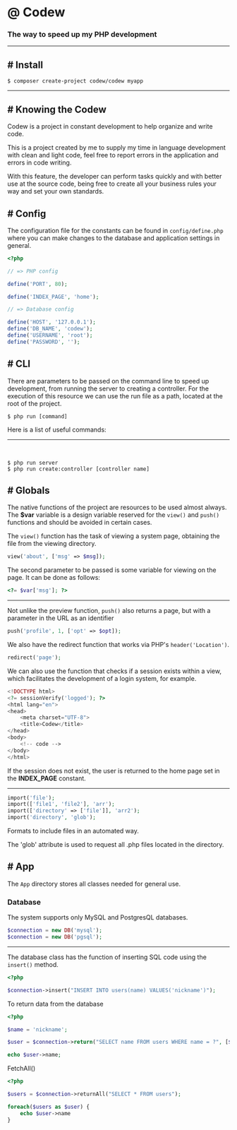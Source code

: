 # @ Codew
### The way to speed up my PHP development

---

## # Install

```
$ composer create-project codew/codew myapp
```

---

## # Knowing the Codew

Codew is a project in constant development to help organize and write code.

This is a project created by me to supply my time in language development with clean and light code, feel free to report errors in the application and errors in code writing.

With this feature, the developer can perform tasks quickly and with better use at the source code, being free to create all your business rules your way and set your own standards. 

## # Config

The configuration file for the constants can be found in ```config/define.php``` where you can make changes to the database and application settings in general.

```php
<?php

// => PHP config

define('PORT', 80);

define('INDEX_PAGE', 'home');

// => Database config

define('HOST', '127.0.0.1');
define('DB_NAME', 'codew');
define('USERNAME', 'root');
define('PASSWORD', '');
```

## # CLI

There are parameters to be passed on the command line to speed up development, from running the server to creating a controller. For the execution of this resource we can use the run file as a path, located at the root of the project.

```
$ php run [command]
```

Here is a list of useful commands:

---

<br>

```
$ php run server
$ php run create:controller [controller name]
```

## # Globals

The native functions of the project are resources to be used almost always. The __$var__ variable is a design variable reserved for the ```view()``` and ```push()``` functions and should be avoided in certain cases.

The ```view()``` function has the task of viewing a system page, obtaining the file from the viewing directory.

```php
view('about', ['msg' => $msg]);
```

The second parameter to be passed is some variable for viewing on the page.
It can be done as follows:

```php
<?= $var['msg']; ?>
```

---

Not unlike the preview function, ```push()``` also returns a page, but with a parameter in the URL as an identifier

```php
push('profile', 1, ['opt' => $opt]);
```

We also have the redirect function that works via PHP's ```header('Location')```.

```php
redirect('page');
```

We can also use the function that checks if a session exists within a view, which facilitates the development of a login system, for example.

```php
<!DOCTYPE html>
<?= sessionVerify('logged'); ?>
<html lang="en">
<head>
    <meta charset="UTF-8">
    <title>Codew</title>
</head>
<body>
    <!-- code -->
</body>
</html>
```

If the session does not exist, the user is returned to the home page set in the __INDEX_PAGE__ constant.

---

```php
import('file');
import(['file1', 'file2'], 'arr');
import(['directory' => ['file']], 'arr2');
import('directory', 'glob');
```

Formats to include files in an automated way.

The 'glob' attribute is used to request all .php files located in the directory.

## # App

The ```App``` directory stores all classes needed for general use.

### __Database__

The system supports only MySQL and PostgresQL databases.

```php
$connection = new DB('mysql');
$connection = new DB('pgsql');
```

---

The database class has the function of inserting SQL code using the ```insert()``` method.

```php
<?php

$connection->insert("INSERT INTO users(name) VALUES('nickname')");
```

To return data from the database

```php
<?php

$name = 'nickname';

$user = $connection->return("SELECT name FROM users WHERE name = ?", [$name]);

echo $user->name;
```

FetchAll()

```php
<?php

$users = $connection->returnAll("SELECT * FROM users");

foreach($users as $user) {
    echo $user->name
}
```


